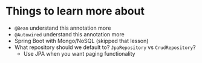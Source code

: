 # Things to learn more about

- `@Bean` understand this annotation more
- `@Autowired` understand this annotation more
- Spring Boot with Mongo/NoSQL (skipped that lesson)
- What repository should we default to? `JpaRepository` vs `CrudRepository`?
    - Use JPA when you want paging functionality